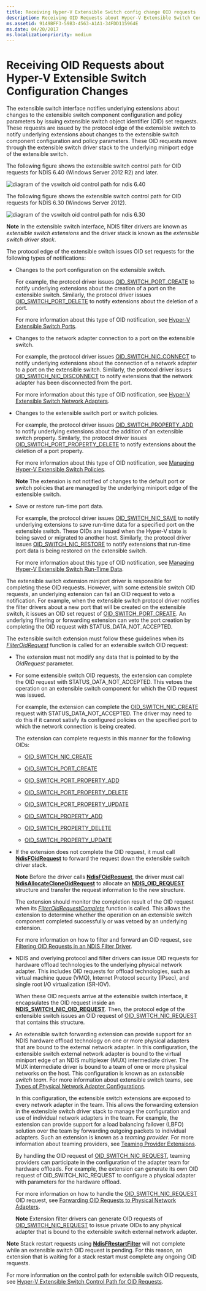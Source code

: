 ```yaml
---
title: Receiving Hyper-V Extensible Switch config change OID requests
description: Receiving OID Requests about Hyper-V Extensible Switch Configuration Changes
ms.assetid: 9149BFF3-59B3-4563-A1A1-34FDD115964E
ms.date: 04/20/2017
ms.localizationpriority: medium
---
```


# Receiving OID Requests about Hyper-V Extensible Switch Configuration Changes

The extensible switch interface notifies underlying extensions about changes to the extensible switch component configuration and policy parameters by issuing extensible switch object identifier (OID) set requests. These requests are issued by the protocol edge of the extensible switch to notify underlying extensions about changes to the extensible switch component configuration and policy parameters. These OID requests move through the extensible switch driver stack to the underlying miniport edge of the extensible switch.

The following figure shows the extensible switch control path for OID requests for NDIS 6.40 (Windows Server 2012 R2) and later.

![diagram of the vswitch oid control path for ndis 6.40](images/vswitch-oid-controlpath-ndis640.png)

The following figure shows the extensible switch control path for OID requests for NDIS 6.30 (Windows Server 2012).

![diagram of the vswitch oid control path for ndis 6.30](images/vswitch-oid-controlpath.png)

**Note**  In the extensible switch interface, NDIS filter drivers are known as *extensible switch extensions* and the driver stack is known as the *extensible switch driver stack*. 

The protocol edge of the extensible switch issues OID set requests for the following types of notifications:

-   Changes to the port configuration on the extensible switch.

    For example, the protocol driver issues [OID\_SWITCH\_PORT\_CREATE](./oid-switch-port-create.md) to notify underlying extensions about the creation of a port on the extensible switch. Similarly, the protocol driver issues [OID\_SWITCH\_PORT\_DELETE](./oid-switch-port-delete.md) to notify extensions about the deletion of a port.

    For more information about this type of OID notification, see [Hyper-V Extensible Switch Ports](hyper-v-extensible-switch-ports.md).

-   Changes to the network adapter connection to a port on the extensible switch.

    For example, the protocol driver issues [OID\_SWITCH\_NIC\_CONNECT](./oid-switch-nic-connect.md) to notify underlying extensions about the connection of a network adapter to a port on the extensible switch. Similarly, the protocol driver issues [OID\_SWITCH\_NIC\_DISCONNECT](./oid-switch-nic-disconnect.md) to notify extensions that the network adapter has been disconnected from the port.

    For more information about this type of OID notification, see [Hyper-V Extensible Switch Network Adapters](hyper-v-extensible-switch-network-adapters.md).

-   Changes to the extensible switch port or switch policies.

    For example, the protocol driver issues [OID\_SWITCH\_PROPERTY\_ADD](./oid-switch-property-add.md) to notify underlying extensions about the addition of an extensible switch property. Similarly, the protocol driver issues [OID\_SWITCH\_PORT\_PROPERTY\_DELETE](./oid-switch-port-property-delete.md) to notify extensions about the deletion of a port property.

    For more information about this type of OID notification, see [Managing Hyper-V Extensible Switch Policies](managing-hyper-v-extensible-switch-extensibility-policies.md).

    **Note**  The extension is not notified of changes to the default port or switch policies that are managed by the underlying miniport edge of the extensible switch.

-   Save or restore run-time port data.

    For example, the protocol driver issues [OID\_SWITCH\_NIC\_SAVE](./oid-switch-property-add.md) to notify underlying extensions to save run-time data for a specified port on the extensible switch. These OIDs are issued when the Hyper-V state is being saved or migrated to another host. Similarly, the protocol driver issues [OID\_SWITCH\_NIC\_RESTORE](./oid-switch-nic-restore.md) to notify extensions that run-time port data is being restored on the extensible switch.

    For more information about this type of OID notification, see [Managing Hyper-V Extensible Switch Run-Time Data](managing-hyper-v-extensible-switch-run-time-data.md).

The extensible switch extension miniport driver is responsible for completing these OID requests. However, with some extensible switch OID requests, an underlying extension can fail an OID request to veto a notification. For example, when the extensible switch protocol driver notifies the filter drivers about a new port that will be created on the extensible switch, it issues an OID set request of [OID\_SWITCH\_PORT\_CREATE](./oid-switch-port-create.md). An underlying filtering or forwarding extension can veto the port creation by completing the OID request with STATUS\_DATA\_NOT\_ACCEPTED.

The extensible switch extension must follow these guidelines when its [*FilterOidRequest*](/windows-hardware/drivers/ddi/ndis/nc-ndis-filter_oid_request) function is called for an extensible switch OID request:

-   The extension must not modify any data that is pointed to by the *OidRequest* parameter.

-   For some extensible switch OID requests, the extension can complete the OID request with STATUS\_DATA\_NOT\_ACCEPTED. This vetoes the operation on an extensible switch component for which the OID request was issued.

    For example, the extension can complete the [OID\_SWITCH\_NIC\_CREATE](./oid-switch-nic-create.md) request with STATUS\_DATA\_NOT\_ACCEPTED. The driver may need to do this if it cannot satisfy its configured policies on the specified port to which the network connection is being created.

    The extension can complete requests in this manner for the following OIDs:

    -   [OID\_SWITCH\_NIC\_CREATE](./oid-switch-nic-create.md)

    -   [OID\_SWITCH\_PORT\_CREATE](./oid-switch-port-create.md)

    -   [OID\_SWITCH\_PORT\_PROPERTY\_ADD](./oid-switch-port-property-add.md)

    -   [OID\_SWITCH\_PORT\_PROPERTY\_DELETE](./oid-switch-port-property-delete.md)

    -   [OID\_SWITCH\_PORT\_PROPERTY\_UPDATE](./oid-switch-port-property-update.md)

    -   [OID\_SWITCH\_PROPERTY\_ADD](./oid-switch-property-add.md)

    -   [OID\_SWITCH\_PROPERTY\_DELETE](./oid-switch-property-delete.md)

    -   [OID\_SWITCH\_PROPERTY\_UPDATE](./oid-switch-property-update.md)

-   If the extension does not complete the OID request, it must call [**NdisFOidRequest**](/windows-hardware/drivers/ddi/ndis/nf-ndis-ndisfoidrequest) to forward the request down the extensible switch driver stack.

    **Note**  Before the driver calls [**NdisFOidRequest**](/windows-hardware/drivers/ddi/ndis/nf-ndis-ndisfoidrequest), the driver must call [**NdisAllocateCloneOidRequest**](/windows-hardware/drivers/ddi/ndis/nf-ndis-ndisallocatecloneoidrequest) to allocate an [**NDIS\_OID\_REQUEST**](/windows-hardware/drivers/ddi/ndis/ns-ndis-_ndis_oid_request) structure and transfer the request information to the new structure.

    The extension should monitor the completion result of the OID request when its [*FilterOidRequestComplete*](/windows-hardware/drivers/ddi/ndis/nc-ndis-filter_oid_request_complete) function is called. This allows the extension to determine whether the operation on an extensible switch component completed successfully or was vetoed by an underlying extension.

    For more information on how to filter and forward an OID request, see [Filtering OID Requests in an NDIS Filter Driver](filtering-oid-requests-in-an-ndis-filter-driver.md).


-   NDIS and overlying protocol and filter drivers can issue OID requests for hardware offload technologies to the underlying physical network adapter. This includes OID requests for offload technologies, such as virtual machine queue (VMQ), Internet Protocol security (IPsec), and single root I/O virtualization (SR-IOV).

    When these OID requests arrive at the extensible switch interface, it encapsulates the OID request inside an [**NDIS\_SWITCH\_NIC\_OID\_REQUEST**](/windows-hardware/drivers/ddi/ntddndis/ns-ntddndis-_ndis_switch_nic_oid_request). Then, the protocol edge of the extensible switch issues an OID request of [OID\_SWITCH\_NIC\_REQUEST](./oid-switch-nic-request.md) that contains this structure.

-   An extensible switch forwarding extension can provide support for an NDIS hardware offload technology on one or more physical adapters that are bound to the external network adapter. In this configuration, the extensible switch external network adapter is bound to the virtual miniport edge of an NDIS multiplexer (MUX) intermediate driver. The MUX intermediate driver is bound to a team of one or more physical networks on the host. This configuration is known as an *extensible switch team*. For more information about extensible switch teams, see [Types of Physical Network Adapter Configurations](types-of-physical-network-adapter-configurations.md).

    In this configuration, the extensible switch extensions are exposed to every network adapter in the team. This allows the forwarding extension in the extensible switch driver stack to manage the configuration and use of individual network adapters in the team. For example, the extension can provide support for a load balancing failover (LBFO) solution over the team by forwarding outgoing packets to individual adapters. Such an extension is known as a *teaming provider*. For more information about teaming providers, see [Teaming Provider Extensions](teaming-provider-extensions.md).

    By handling the OID request of [OID\_SWITCH\_NIC\_REQUEST](./oid-switch-nic-request.md), teaming providers can participate in the configuration of the adapter team for hardware offloads. For example, the extension can generate its own OID request of OID\_SWITCH\_NIC\_REQUEST to configure a physical adapter with parameters for the hardware offload.

    For more information on how to handle the [OID\_SWITCH\_NIC\_REQUEST](./oid-switch-nic-request.md) OID request, see [Forwarding OID Requests to Physical Network Adapters](forwarding-oid-requests-to-physical-network-adapters.md).

    **Note**  Extension filter drivers can generate OID requests of [OID\_SWITCH\_NIC\_REQUEST](./oid-switch-nic-request.md) to issue private OIDs to any physical adapter that is bound to the extensible switch external network adapter.

**Note**  Stack restart requests using [**NdisFRestartFilter**](/windows-hardware/drivers/ddi/ndis/nf-ndis-ndisfrestartfilter) will not complete while an extensible switch OID request is pending. For this reason, an extension that is waiting for a stack restart must complete any ongoing OID requests.

For more information on the control path for extensible switch OID requests, see [Hyper-V Extensible Switch Control Path for OID Requests](hyper-v-extensible-switch-control-path-for-oid-requests.md).